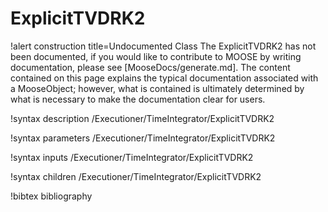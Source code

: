 <!-- MOOSE Documentation Stub: Remove this when content is added. -->

# ExplicitTVDRK2

!alert construction title=Undocumented Class
The ExplicitTVDRK2 has not been documented, if you would like to contribute to MOOSE by
writing documentation, please see [MooseDocs/generate.md]. The content contained on this page explains
the typical documentation associated with a MooseObject; however, what is contained is ultimately
determined by what is necessary to make the documentation clear for users.

!syntax description /Executioner/TimeIntegrator/ExplicitTVDRK2

!syntax parameters /Executioner/TimeIntegrator/ExplicitTVDRK2

!syntax inputs /Executioner/TimeIntegrator/ExplicitTVDRK2

!syntax children /Executioner/TimeIntegrator/ExplicitTVDRK2

!bibtex bibliography
